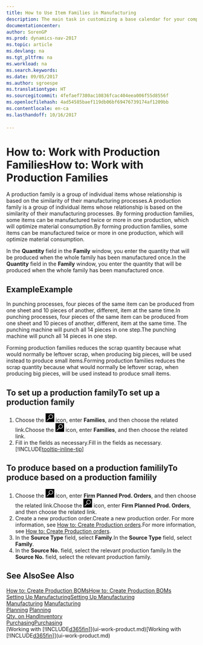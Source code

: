 ```yaml
---
title: How to Use Item Families in Manufacturing
description: The main task in customizing a base calendar for your company, or one of its business partners, is to enter any changes to working and nonworking day status.
documentationcenter: 
author: SorenGP
ms.prod: dynamics-nav-2017
ms.topic: article
ms.devlang: na
ms.tgt_pltfrm: na
ms.workload: na
ms.search.keywords: 
ms.date: 09/05/2017
ms.author: sgroespe
ms.translationtype: HT
ms.sourcegitcommit: 4fefaef7380ac10836fcac404eea006f55d8556f
ms.openlocfilehash: 4ad54585baef119db06bf69476739174af1209bb
ms.contentlocale: en-ca
ms.lasthandoff: 10/16/2017

---
```

# <a name="how-to-work-with-production-families"></a><span data-ttu-id="b626e-103">How to: Work with Production Families</span><span class="sxs-lookup"><span data-stu-id="b626e-103">How to: Work with Production Families</span></span>
<span data-ttu-id="b626e-104">A production family is a group of individual items whose relationship is based on the similarity of their manufacturing processes.</span><span class="sxs-lookup"><span data-stu-id="b626e-104">A production family is a group of individual items whose relationship is based on the similarity of their manufacturing processes.</span></span> <span data-ttu-id="b626e-105">By forming production families, some items can be manufactured twice or more in one production, which will optimize material consumption.</span><span class="sxs-lookup"><span data-stu-id="b626e-105">By forming production families, some items can be manufactured twice or more in one production, which will optimize material consumption.</span></span>

<span data-ttu-id="b626e-106">In the **Quantity** field in the **Family** window, you enter the quantity that will be produced when the whole family has been manufactured once.</span><span class="sxs-lookup"><span data-stu-id="b626e-106">In the **Quantity** field in the **Family** window, you enter the quantity that will be produced when the whole family has been manufactured once.</span></span>

## <a name="example"></a><span data-ttu-id="b626e-107">Example</span><span class="sxs-lookup"><span data-stu-id="b626e-107">Example</span></span>
<span data-ttu-id="b626e-108">In punching processes, four pieces of the same item can be produced from one sheet and 10 pieces of another, different, item at the same time.</span><span class="sxs-lookup"><span data-stu-id="b626e-108">In punching processes, four pieces of the same item can be produced from one sheet and 10 pieces of another, different, item at the same time.</span></span> <span data-ttu-id="b626e-109">The punching machine will punch all 14 pieces in one step.</span><span class="sxs-lookup"><span data-stu-id="b626e-109">The punching machine will punch all 14 pieces in one step.</span></span>

<span data-ttu-id="b626e-110">Forming production families reduces the scrap quantity because what would normally be leftover scrap, when producing big pieces, will be used instead to produce small items.</span><span class="sxs-lookup"><span data-stu-id="b626e-110">Forming production families reduces the scrap quantity because what would normally be leftover scrap, when producing big pieces, will be used instead to produce small items.</span></span>

## <a name="to-set-up-a-production-family"></a><span data-ttu-id="b626e-111">To set up a production family</span><span class="sxs-lookup"><span data-stu-id="b626e-111">To set up a production family</span></span>
1. <span data-ttu-id="b626e-112">Choose the ![Search for Page or Report](media/ui-search/search_small.png "Search for Page or Report icon") icon, enter **Families**, and then choose the related link.</span><span class="sxs-lookup"><span data-stu-id="b626e-112">Choose the ![Search for Page or Report](media/ui-search/search_small.png "Search for Page or Report icon") icon, enter **Families**, and then choose the related link.</span></span>
2. <span data-ttu-id="b626e-113">Fill in the fields as necessary.</span><span class="sxs-lookup"><span data-stu-id="b626e-113">Fill in the fields as necessary.</span></span> [!INCLUDE[tooltip-inline-tip](includes/tooltip-inline-tip_md.md)]

## <a name="to-produce-based-on-a-production-familily"></a><span data-ttu-id="b626e-114">To produce based on a production familily</span><span class="sxs-lookup"><span data-stu-id="b626e-114">To produce based on a production familily</span></span>
1. <span data-ttu-id="b626e-115">Choose the ![Search for Page or Report](media/ui-search/search_small.png "Search for Page or Report icon") icon, enter **Firm Planned Prod. Orders**, and then choose the related link.</span><span class="sxs-lookup"><span data-stu-id="b626e-115">Choose the ![Search for Page or Report](media/ui-search/search_small.png "Search for Page or Report icon") icon, enter **Firm Planned Prod. Orders**, and then choose the related link.</span></span>
2. <span data-ttu-id="b626e-116">Create a new production order.</span><span class="sxs-lookup"><span data-stu-id="b626e-116">Create a new production order.</span></span> <span data-ttu-id="b626e-117">For more information, see [How to: Create Production orders](production-how-to-create-production-orders.md).</span><span class="sxs-lookup"><span data-stu-id="b626e-117">For more information, see [How to: Create Production orders](production-how-to-create-production-orders.md).</span></span>
3. <span data-ttu-id="b626e-118">In the **Source Type** field, select **Family**.</span><span class="sxs-lookup"><span data-stu-id="b626e-118">In the **Source Type** field, select **Family**.</span></span>  
4. <span data-ttu-id="b626e-119">In the **Source No.** field, select the relevant production family.</span><span class="sxs-lookup"><span data-stu-id="b626e-119">In the **Source No.** field, select the relevant production family.</span></span>

## <a name="see-also"></a><span data-ttu-id="b626e-120">See Also</span><span class="sxs-lookup"><span data-stu-id="b626e-120">See Also</span></span>
[<span data-ttu-id="b626e-121">How to: Create Production BOMs</span><span class="sxs-lookup"><span data-stu-id="b626e-121">How to: Create Production BOMs</span></span>](production-how-to-create-production-boms.md)  
[<span data-ttu-id="b626e-122">Setting Up Manufacturing</span><span class="sxs-lookup"><span data-stu-id="b626e-122">Setting Up Manufacturing</span></span>](production-configure-production-processes.md)  
<span data-ttu-id="b626e-123">[Manufacturing](production-manage-manufacturing.md)  </span><span class="sxs-lookup"><span data-stu-id="b626e-123">[Manufacturing](production-manage-manufacturing.md)  </span></span>  
<span data-ttu-id="b626e-124">[Planning](production-planning.md) </span><span class="sxs-lookup"><span data-stu-id="b626e-124">[Planning](production-planning.md) </span></span>  
[<span data-ttu-id="b626e-125">Qty. on Hand</span><span class="sxs-lookup"><span data-stu-id="b626e-125">Inventory</span></span>](inventory-manage-inventory.md)  
[<span data-ttu-id="b626e-126">Purchasing</span><span class="sxs-lookup"><span data-stu-id="b626e-126">Purchasing</span></span>](purchasing-manage-purchasing.md)  
<span data-ttu-id="b626e-127">[Working with [!INCLUDE[d365fin](includes/d365fin_md.md)]](ui-work-product.md)</span><span class="sxs-lookup"><span data-stu-id="b626e-127">[Working with [!INCLUDE[d365fin](includes/d365fin_md.md)]](ui-work-product.md)</span></span>

